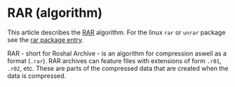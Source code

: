 # RAR (algorithm)

This article describes the [RAR](https://www.rarlab.com/) algorithm.
For the linux `rar` or `unrar` package see the
[rar package entry](/wiki/linux/rar_(package).md).

RAR - short for Roshal Archive - is an algorithm for compression aswell as a
format (`.rar`).
RAR archives can feature files with extensions of form `.r01`, `.r02`, etc.
These are parts of the compressed data that are created when the data is
compressed.
